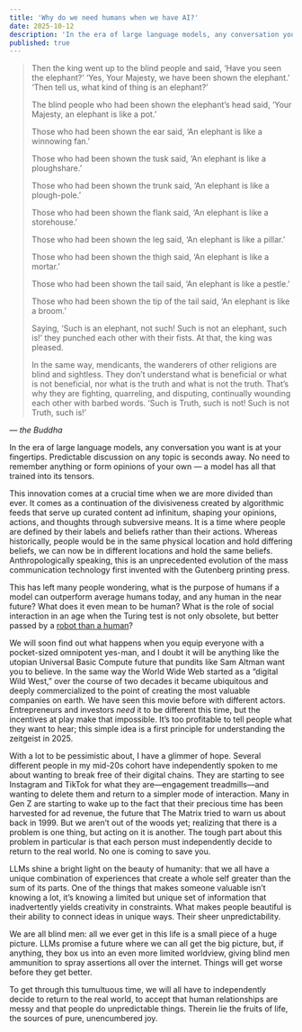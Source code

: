 ```yaml
---
title: 'Why do we need humans when we have AI?'
date: 2025-10-12
description: 'In the era of large language models, any conversation you want is at your fingertips. Predictable discussion on any topic is seconds away. So why do we still need humans? What is the role of social interaction in an age when the Turing test is not only obsolete, but better passed by a robot than a human?'
published: true
---
```


> Then the king went up to the blind people and said, ‘Have you seen the elephant?’ ‘Yes, Your Majesty, we have been shown the elephant.’ ‘Then tell us, what kind of thing is an elephant?’
>
> The blind people who had been shown the elephant’s head said, ‘Your Majesty, an elephant is like a pot.’
>
> Those who had been shown the ear said, ‘An elephant is like a winnowing fan.’
>
> Those who had been shown the tusk said, ‘An elephant is like a ploughshare.’
>
> Those who had been shown the trunk said, ‘An elephant is like a plough-pole.’
>
> Those who had been shown the flank said, ‘An elephant is like a storehouse.’
>
> Those who had been shown the leg said, ‘An elephant is like a pillar.’
>
> Those who had been shown the thigh said, ‘An elephant is like a mortar.’
>
> Those who had been shown the tail said, ‘An elephant is like a pestle.’
>
> Those who had been shown the tip of the tail said, ‘An elephant is like a broom.’
>
> Saying, ‘Such is an elephant, not such! Such is not an elephant, such is!’ they punched each other with their fists. At that, the king was pleased.
>
> In the same way, mendicants, the wanderers of other religions are blind and sightless. They don’t understand what is beneficial or what is not beneficial, nor what is the truth and what is not the truth. That’s why they are fighting, quarreling, and disputing, continually wounding each other with barbed words. ‘Such is Truth, such is not! Such is not Truth, such is!’

<cite>— the Buddha</cite>

In the era of large language models, any conversation you want is at your fingertips. Predictable discussion on any topic is seconds away. No need to remember anything or form opinions of your own — a model has all that trained into its tensors.

This innovation comes at a crucial time when we are more divided than ever. It comes as a continuation of the divisiveness created by algorithmic feeds that serve up curated content ad infinitum, shaping your opinions, actions, and thoughts through subversive means. It is a time where people are defined by their labels and beliefs rather than their actions. Whereas historically, people would be in the same physical location and hold differing beliefs, we can now be in different locations and hold the same beliefs. Anthropologically speaking, this is an unprecedented evolution of the mass communication technology first invented with the Gutenberg printing press.

This has left many people wondering, what is the purpose of humans if a model can outperform average humans today, and any human in the near future? What does it even mean to be human? What is the role of social interaction in an age when the Turing test is not only obsolete, but better passed by a [robot than a human](https://arxiv.org/abs/2407.08853)?

We will soon find out what happens when you equip everyone with a pocket-sized omnipotent yes-man, and I doubt it will be anything like the utopian Universal Basic Compute future that pundits like Sam Altman want you to believe. In the same way the World Wide Web started as a “digital Wild West,” over the course of two decades it became ubiquitous and deeply commercialized to the point of creating the most valuable companies on earth. We have seen this movie before with different actors. Entrepreneurs and investors _need_ it to be different this time, but the incentives at play make that impossible. It’s too profitable to tell people what they want to hear; this simple idea is a first principle for understanding the zeitgeist in 2025.

With a lot to be pessimistic about, I have a glimmer of hope. Several different people in my mid-20s cohort have independently spoken to me about wanting to break free of their digital chains. They are starting to see Instagram and TikTok for what they are—engagement treadmills—and wanting to delete them and return to a simpler mode of interaction. Many in Gen Z are starting to wake up to the fact that their precious time has been harvested for ad revenue, the future that The Matrix tried to warn us about back in 1999. But we aren’t out of the woods yet; realizing that there is a problem is one thing, but acting on it is another. The tough part about this problem in particular is that each person must independently decide to return to the real world. No one is coming to save you.

LLMs shine a bright light on the beauty of humanity: that we all have a unique combination of experiences that create a whole self greater than the sum of its parts. One of the things that makes someone valuable isn’t knowing a lot, it’s knowing a limited but unique set of information that inadvertently yields creativity in constraints. What makes people beautiful is their ability to connect ideas in unique ways. Their sheer unpredictability.

We are all blind men: all we ever get in this life is a small piece of a huge picture. LLMs promise a future where we can all get the big picture, but, if anything, they box us into an even more limited worldview, giving blind men ammunition to spray assertions all over the internet. Things will get worse before they get better.

To get through this tumultuous time, we will all have to independently decide to return to the real world, to accept that human relationships are messy and that people do unpredictable things. Therein lie the fruits of life, the sources of pure, unencumbered joy.
